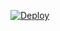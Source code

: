[![Deploy](https://www.herokucdn.com/deploy/button.png)](https://dashboard.heroku.com/new?template=https://github.com/sunset520/network) 
